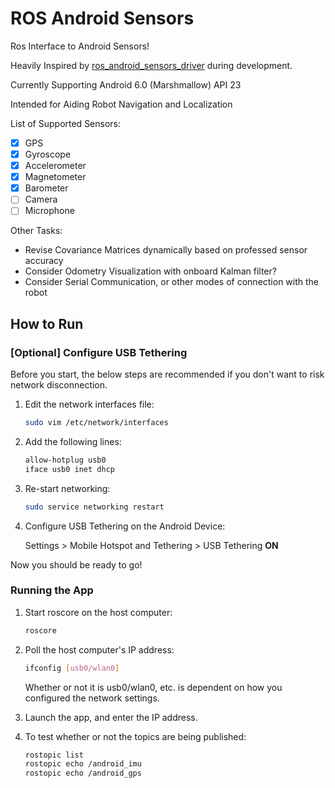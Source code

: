 # ROS Android Sensors

Ros Interface to Android Sensors!

Heavily Inspired by [ros\_android\_sensors\_driver](https://github.com/ros-android/android_sensors_driver) during development.

Currently Supporting Android 6.0 (Marshmallow) API 23

Intended for Aiding Robot Navigation and Localization

List of Supported Sensors:

- [x] GPS
- [x] Gyroscope
- [x] Accelerometer
- [x] Magnetometer
- [x] Barometer
- [ ] Camera
- [ ] Microphone

Other Tasks:

- Revise Covariance Matrices dynamically based on professed sensor accuracy
- Consider Odometry Visualization with onboard Kalman filter?
- Consider Serial Communication, or other modes of connection with the robot

## How to Run

### [Optional] Configure USB Tethering

Before you start, the below steps are recommended if you don't want to risk network disconnection. 

1. Edit the network interfaces file:

	```bash
	sudo vim /etc/network/interfaces
	```
2. Add the following lines:

	```bash
	allow-hotplug usb0
	iface usb0 inet dhcp
	```

3. Re-start networking:

	```bash
	sudo service networking restart
	```

4. Configure USB Tethering on the Android Device:

	Settings > Mobile Hotspot and Tethering > USB Tethering **ON**

Now you should be ready to go!

### Running the App

1. Start roscore on the host computer:

	```bash
	roscore
	```


2. Poll the host computer's IP address:

	```bash
	ifconfig [usb0/wlan0]
	```

	Whether or not it is usb0/wlan0, etc. is dependent on how you configured the network settings.

3. Launch the app, and enter the IP address.

4. To test whether or not the topics are being published:

	```bash
	rostopic list
	rostopic echo /android_imu
	rostopic echo /android_gps
	```
